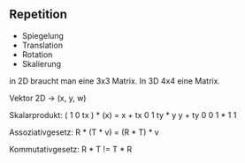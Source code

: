 ## Repetition

* Spiegelung
* Translation
* Rotation
* Skalierung

in 2D braucht man eine 3x3 Matrix. In 3D 4x4 eine Matrix.

Vektor 2D -> (x, y, w)

Skalarprodukt:
( 1 0 tx ) * (x)  =  x + tx
  0 1 ty   *  y      y + ty
  0 0 1    *  1      1

Assoziativgesetz:
R * (T * v) = (R * T) * v

Kommutativgesetz:
R * T != T * R